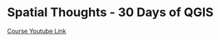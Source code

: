 # Spatial Thoughts - 30 Days of QGIS

[Course Youtube Link](https://www.youtube.com/playlist?list=PLppGmFLhQ1HIXuGHWmUL50LV5V5Wta91n)
